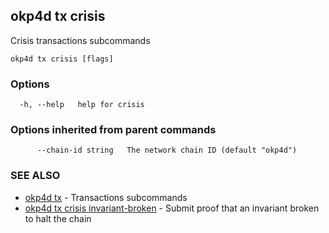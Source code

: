 ## okp4d tx crisis

Crisis transactions subcommands

```
okp4d tx crisis [flags]
```

### Options

```
  -h, --help   help for crisis
```

### Options inherited from parent commands

```
      --chain-id string   The network chain ID (default "okp4d")
```

### SEE ALSO

* [okp4d tx](okp4d_tx.md)	 - Transactions subcommands
* [okp4d tx crisis invariant-broken](okp4d_tx_crisis_invariant-broken.md)	 - Submit proof that an invariant broken to halt the chain
